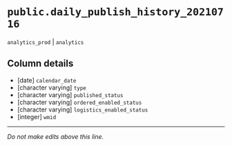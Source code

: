 # `public.daily_publish_history_20210716`
`analytics_prod` | `analytics`

## Column details
* [date]      `calendar_date`
* [character varying] `type`
* [character varying] `published_status`
* [character varying] `ordered_enabled_status`
* [character varying] `logistics_enabled_status`
* [integer]   `wmid`

-------------------------------------------------------------------------------
*Do not make edits above this line.*

